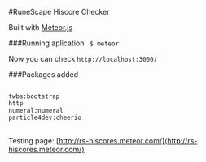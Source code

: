 #RuneScape Hiscore Checker

Built with [Meteor.js](https://www.meteor.com)

###Running aplication
<code>
$ meteor
</code>

Now you can check <code>http://localhost:3000/</code>

###Packages added
<pre>
<code>
twbs:bootstrap
http
numeral:numeral
particle4dev:cheerio
</code>
</pre>

Testing page: [http://rs-hiscores.meteor.com/](http://rs-hiscores.meteor.com/)
